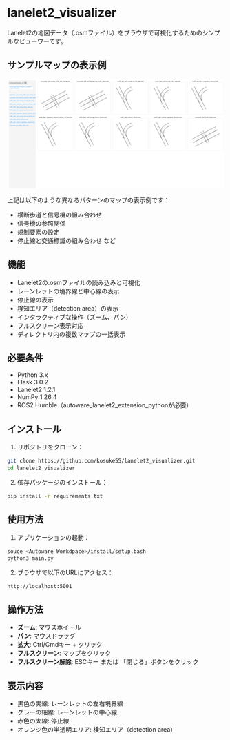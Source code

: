 # lanelet2_visualizer

Lanelet2の地図データ（.osmファイル）をブラウザで可視化するためのシンプルなビューワーです。

## サンプルマップの表示例

![サンプルマップの表示例](images/sample_maps.png)

上記は以下のような異なるパターンのマップの表示例です：
- 横断歩道と信号機の組み合わせ
- 信号機の参照関係
- 規制要素の設定
- 停止線と交通標識の組み合わせ
など

## 機能

- Lanelet2の.osmファイルの読み込みと可視化
- レーンレットの境界線と中心線の表示
- 停止線の表示
- 検知エリア（detection area）の表示
- インタラクティブな操作（ズーム、パン）
- フルスクリーン表示対応
- ディレクトリ内の複数マップの一括表示

## 必要条件

- Python 3.x
- Flask 3.0.2
- Lanelet2 1.2.1
- NumPy 1.26.4
- ROS2 Humble（autoware_lanelet2_extension_pythonが必要）

## インストール

1. リポジトリをクローン：
```bash
git clone https://github.com/kosuke55/lanelet2_visualizer.git
cd lanelet2_visualizer
```

2. 依存パッケージのインストール：
```bash
pip install -r requirements.txt
```

## 使用方法

1. アプリケーションの起動：
```bash
souce <Autoware Workdpace>/install/setup.bash
python3 main.py
```

2. ブラウザで以下のURLにアクセス：
```
http://localhost:5001
```

## 操作方法

- **ズーム**: マウスホイール
- **パン**: マウスドラッグ
- **拡大**: Ctrl/Cmdキー + クリック
- **フルスクリーン**: マップをクリック
- **フルスクリーン解除**: ESCキー または 「閉じる」ボタンをクリック

## 表示内容

- 黒色の実線: レーンレットの左右境界線
- グレーの細線: レーンレットの中心線
- 赤色の太線: 停止線
- オレンジ色の半透明エリア: 検知エリア（detection area）
